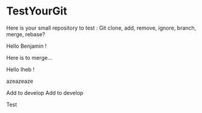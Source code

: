 # TestYourGit

Here is your small repository to test : 
Git clone, add, remove, ignore, branch, merge, rebase?



Hello Benjamin !

Here is to merge...

Hello Iheb !



azeazeaze


Add to develop
Add to develop


Test 

